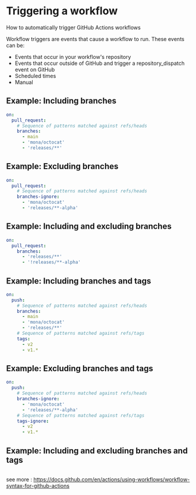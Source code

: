 # Triggering a workflow

How to automatically trigger GitHub Actions workflows

Workflow triggers are events that cause a workflow to run. These events can be:

- Events that occur in your workflow's repository
- Events that occur outside of GitHub and trigger a repository_dispatch event on GitHub
- Scheduled times
- Manual


## Example: Including branches

```yaml
on:
  pull_request:
    # Sequence of patterns matched against refs/heads
    branches:    
      - main
      - 'mona/octocat'
      - 'releases/**'
```


## Example: Excluding branches

```yaml
on:
  pull_request:
    # Sequence of patterns matched against refs/heads
    branches-ignore:    
      - 'mona/octocat'
      - 'releases/**-alpha'
```


## Example: Including and excluding branches

```yaml
on:
  pull_request:
    branches:    
      - 'releases/**'
      - '!releases/**-alpha'
```

## Example: Including branches and tags

```yaml
on:
  push:
    # Sequence of patterns matched against refs/heads
    branches:    
      - main
      - 'mona/octocat'
      - 'releases/**'
    # Sequence of patterns matched against refs/tags
    tags:        
      - v2
      - v1.*
```


## Example: Excluding branches and tags

```yaml
on:
  push:
    # Sequence of patterns matched against refs/heads
    branches-ignore:    
      - 'mona/octocat'
      - 'releases/**-alpha'
    # Sequence of patterns matched against refs/tags
    tags-ignore:        
      - v2
      - v1.*
```

## Example: Including and excluding branches and tags

```yaml

```


see more : https://docs.github.com/en/actions/using-workflows/workflow-syntax-for-github-actions